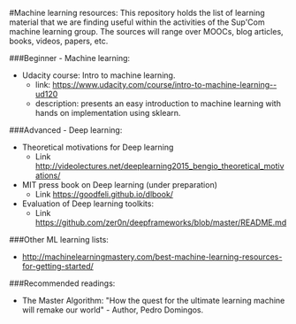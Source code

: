 #Machine learning resources: 
This repository holds the list of learning material that we are finding useful within the activities of the Sup'Com machine learning group. The sources will range over MOOCs, blog articles, books, videos, papers, etc. 

###Beginner - Machine learning: 
	
 - Udacity course: Intro to machine learning. 
 	- link: https://www.udacity.com/course/intro-to-machine-learning--ud120
 	- description: presents an easy introduction to machine learning with hands on implementation using sklearn. 

###Advanced - Deep learning: 

 - Theoretical motivations for Deep learning 
 	- Link http://videolectures.net/deeplearning2015_bengio_theoretical_motivations/
 - MIT press book on Deep learning (under preparation)
 	- Link https://goodfeli.github.io/dlbook/ 
 - Evaluation of Deep learning toolkits: 
 	- Link https://github.com/zer0n/deepframeworks/blob/master/README.md

###Other ML learning lists: 

 - http://machinelearningmastery.com/best-machine-learning-resources-for-getting-started/


###Recommended readings: 
 
 - The Master Algorithm: "How the quest for the ultimate learning machine will remake our world" - Author, Pedro Domingos. 